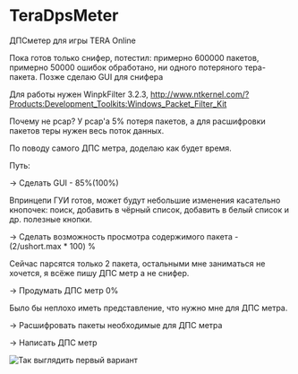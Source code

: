 # TeraDpsMeter
ДПСметер для игры TERA Online

Пока готов только снифер, потестил: примерно 600000 пакетов, примерно 50000 ошибок обработано, ни одного потеряного тера-пакета.
Позже сделаю GUI для снифера

Для работы нужен WinpkFilter 3.2.3, http://www.ntkernel.com/?Products:Development_Toolkits:Windows_Packet_Filter_Kit

Почему не pcap? У pcap'a 5% потеря пакетов, а для расшифровки пакетов теры нужен весь поток данных.

По поводу самого ДПС метра, доделаю как будет время.


Путь: 

-> Сделать GUI - 85%(100%)

Впринцепи ГУИ готов, может будут небольшие изменения касательно кнопочек: поиск, добавить в чёрный список, добавить в белый список и др. полезные кнопки.

-> Сделать возможность просмотра содержимого пакета - (2/ushort.max * 100) %

Сейчас парсятся только 2 пакета, остальными мне заниматься не хочется, я всёже пишу ДПС метр а не снифер.

-> Продумать ДПС метр 0%

Было бы неплохо иметь представление, что нужно мне для ДПС метра.

-> Расшифровать пакеты необходимые для ДПС метра

-> Написать ДПС метр


![Так выглядить первый вариант](http://i.gyazo.com/7fea4502282e6dcb9e3b060003fdbbd9.png)
